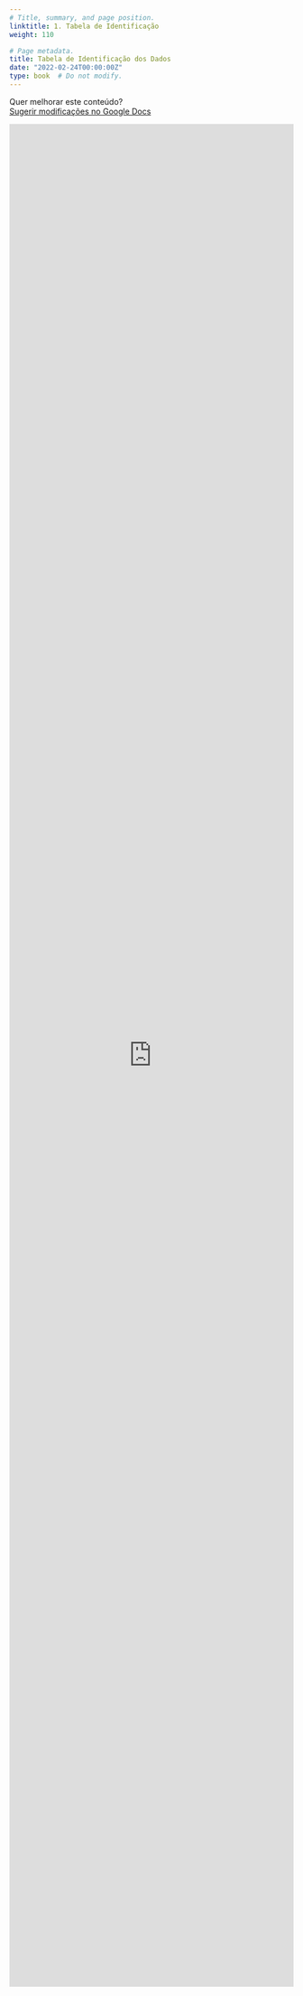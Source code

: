 ```yaml
---
# Title, summary, and page position.
linktitle: 1. Tabela de Identificação
weight: 110

# Page metadata.
title: Tabela de Identificação dos Dados
date: "2022-02-24T00:00:00Z"
type: book  # Do not modify.
---
```


Quer melhorar este conteúdo?<br>
[<i class="fa fa-edit" aria-hidden="true"></i> Sugerir modificações no Google Docs][edit]

[edit]: https://docs.google.com/document/d/1fbYua7om5JfAbPNZzlYP4Em6s3yQH53koEGs5sUkOl8/edit?usp=sharing

<iframe frameborder="0" style="width: 100%; height: 3300px" src="https://docs.google.com/document/d/e/2PACX-1vQ_28sosHiDyhWnv-YZvZVF1fpdEsLP1b0AE_1JXpQz5OQUKQtsEj1nG9x4jAx2jOoNgugSxSI6R8Ds/pub?embedded=true"></iframe>
